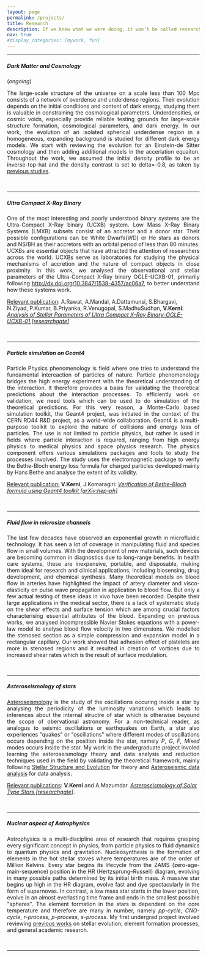 ```yaml
---
layout: page
permalink: /projects/
title: Research
description: If we knew what we were doing, it won't be called research---Einstein
nav: true
#display_categories: [mywork, fun]
---
```

<hr>
<div>
    <h5><b>Dark Matter and Cosmology</b></h5>(<i>ongoing</i>) 
    <p align="justify">
       The large-scale structure of the universe on a scale less than 100 Mpc consists of a network of overdense and underdense regions. Their evolution depends on the initial conditions and content of dark energy, studying them is valuable in constraining the cosmological parameters. Underdensities, or cosmic voids, especially provide reliable testing grounds for large-scale structure formation, cosmological parameters, and dark energy. In our work, the evolution of an isolated spherical underdense region in a homogeneous, expanding background is studied for different dark energy models. We start with reviewing the evolution for an Einstein-de Sitter cosmology and then adding additional models in the accerlation equaiton. Throughout the work, we assumed the initial density profile to be an inverse-top-hat and the density contrast is set to delta=-0.8, as taken by <a href="https://arxiv.org/pdf/1605.05286.pdf">previous studies</a>. <br/>
    </p>
</div>
<br>
<hr>

<div>
 <h5> <b>Ultra Compact X-Ray Binary</b> </h5>
  <p align="justify">
    One of the most interesting and poorly understood binary systems are the Ultra-Compact X-Ray binary (UCXB) system. Low Mass X-Ray Binary Systems (LMXB) subsets consist of an accretor and a donor star. Their possible configurations can be White Dwarfs(WD) or He stars as donors and NS/BH as their accretors with an orbital period of less than 80 minutes. UCXBs are essential objects that have attracted the attention of researchers across the world. UCXBs serve as laboratories for studying the physical mechanisms of accretion and the nature of compact objects in close proximity. In this work, we analysed the observational and stellar parameters of the Ultra-Compact X-Ray binary OGLE-UCXB-01, primarily following <a href="https://iopscience.iop.org/article/10.3847/1538-4357/ac06a7">http://dx.doi.org/10.3847/1538-4357/ac06a7</a>, to better understand how these systems work.
  </p> 
  <p>
   <u>Relevant publication</u>: A.Rawat, A.Mandal, A.Dattamunsi, S.Bhargavi, N.Ziyad, P.Kumar, B.Priyanka, R.Venugopal, S.MadhuSudhan, <b>V.Kerni</b>:<a href="https://www.researchgate.net/publication/356442258_Analysis_of_Stellar_Parameters_of_Ultra_Compact_X-Ray_Binary-OGLE-UCXB-01"> <i>Analysis of Stellar Parameters of Ultra Compact X-Ray Binary-OGLE-UCXB-01 [researchgate]</i></a>
   
   </p>
</div>
<br>
<hr>

<div>
   <h5><b>Particle simulation on Geant4</b></h5>
   <p align="justify">
    Particle Physics phenomenology is field where one tries to understand the fundamental intereaction of particles of nature. Particle phenomenology bridges the high energy experiment with the theoretical understanding of the interaction. It therefore provides a basis for validating the theoretical predictions about the interaction processes. To efficiently work on validation, we need tools which can be used to do simulation of the theoretical predictions. For this very reason, a Monte-Carlo based simulation toolkit, the Geant4 project, was initiated in the context of the CERN RD44 R&D project, as a world-wide collaboration. Geant4 is a multi-purpose toolkit to explore the nature of collisions and energy loss of particles. The use is not limited to particle physics, but rather is used in fields where particle interaction is required, ranging from high energy physics to medical physics and space physics research. The physics component offers various simulations packages and tools to study the processes involved. The study uses the electromagnetic package to verify the Bethe-Bloch energy loss formula for charged particles developed mainly by Hans Bethe and analyse the extent of its validity.
   </p>
   <p>
    <u>Relevant publication:</u> <b>V.Kerni</b>, J.Komaragiri: <a href="https://scholar.google.com/citations?view_op=view_citation&hl=en&user=rkSVigQAAAAJ&authuser=1&citation_for_view=rkSVigQAAAAJ:d1gkVwhDpl0C"><i>Verification of Bethe-Bloch formula using Geant4 toolkit [arXiv:hep-ph]</i></a></p>
</div>
<br>
<hr>

<div>
   <h5><b>Fluid flow in microsize channels</b></h5>
   <p align="justify">
     The last few decades have observed an exponential growth in microfluidic technology. It has seen a lot of coverage in manipulating fluid and species flow in small volumes. With the development of new materials, such devices are becoming common in diagnostics due to long-range benefits. In health care systems, these are inexpensive, portable, and disposable, making them ideal for research and clinical applications, including biosensing, drug development, and chemical synthesis. Many theoretical models on blood flow in arteries have highlighted the impact of artery diameter and visco-elasticity on pulse wave propagation in application to blood flow. But only a few actual testing of these ideas in vivo have been recorded. Despite their large applications in the medical sector, there is a lack of systematic study on the shear effects and surface tension which are among crucial factors characterising essential attributes of the blood. Expanding on previous works, we analysed incompressible Navier Stokes equations with a power-law model to analyse blood flow velocity in two dimensions. We modelled the stenosed section as a simple compression and expansion model in a rectangular capillary. Our work showed that adhesion effect of platelets are more in stenosed regions and it resulted in creation of vortices due to increased shear rates which is the result of surface modulation. </p>
     <p>
     </p>
</div>
<br>
<hr>

<div>
    <h5><b>Asteroseismology of stars</b></h5>
    <p align="justify">
      <a href="https://en.wikipedia.org/wiki/Asteroseismology">Asteroseismology</a> is the study of the oscillations occuring inside a star by analysing the periodicity of the luminosity variations which leads to inferences about the internal structre of star which is otherwise beyound the scope of obervational astronomy. For a non-technical reader, as analogus to seismic oscillations or earthquakes on Earth, a star also experiences "quakes" or "oscillations" where different modes of oscillations occurs depending on the position inside the star, namely <i>P</i>, <i>G</i>, <i>F</i>, <i> Mixed</i> modes occurs inside the star. My work in the undergraduate project involed learning the asteroseismology theory and data analysis and reduction techniques used in the field by validating the theoretical framework, mainly following <a href="https://phys.au.dk/~jcd/evolnotes/LN_stellar_structure.pdf">Stellar Structure and Evolution</a> for theory and <a href="https://press.princeton.edu/books/hardcover/9780691162928/asteroseismic-data-analysis">Asteroseismic data analysis</a> for data analysis.
    </p>
    <p><u>Relevant publications</u>: <b>V.Kerni</b> and A.Mazumdar. <a href="http://dx.doi.org/10.13140/RG.2.2.34485.40161"><i>Asteroseismology of Solar Type Stars [researchgate]</i></a>.</p>
</div>
<br>
<hr>


<div>
   <h5><b>Nuclear aspect of Astrophysics</b></h5>
   <p align="justify">
     Astrophysics is a multi-discipline area of research that requires grasping every significant concept in physics, from particle physics to fluid dynamics to quantum physics and gravitation. Nucleosynthesis is the formation of elements in the hot stellar stoves where temperatures are of the order of Million Kelvins. Every star begins its lifecycle from the ZAMS (zero-age-main-sequence) position in the HR (Hertzsprung–Russell) diagram, evolving in many possible paths determined by its initial birth mass. A massive star begins up high in the HR diagram, evolve fast and dye spectacularly in the form of supernovas. In contrast, a low mass star starts in the lower position, evolve in an almost everlasting time frame and ends in the smallest possible "spheres". The element formation in the stars is dependent on the core temperature and therefore are many in number, namely  <i>pp-cycle</i>, <i>CNO-cycle</i>, <i>r-process</i>, <i>p-process</i>, <i>s-process</i>. My first undergrad project involved reviewing <a href="https://arxiv.org/pdf/0911.3965.pdf">previous works</a> on stellar evolution, element formation processes, and general academic research.
   </p>
</div>
<br>
<hr>

